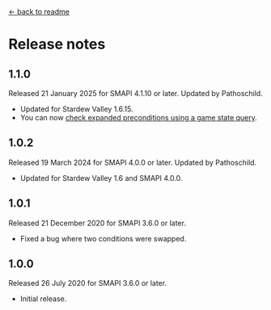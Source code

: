 ﻿[← back to readme](README.md)

# Release notes
## 1.1.0
Released 21 January 2025 for SMAPI 4.1.10 or later. Updated by Pathoschild.

- Updated for Stardew Valley 1.6.15.
- You can now [check expanded preconditions using a game state query](README.md#usage).

## 1.0.2
Released 19 March 2024 for SMAPI 4.0.0 or later. Updated by Pathoschild.

- Updated for Stardew Valley 1.6 and SMAPI 4.0.0.

## 1.0.1
Released 21 December 2020 for SMAPI 3.6.0 or later.

- Fixed a bug where two conditions were swapped.

## 1.0.0
Released 26 July 2020 for SMAPI 3.6.0 or later.

- Initial release.
